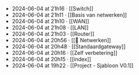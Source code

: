 - 2024-06-04 at 21h16 · [[Switch]]
- 2024-06-04 at 21h11 · [[Basis van netwerken]]
- 2024-06-04 at 21h10 · [[WAN]]
- 2024-06-04 at 21h08 · [[LAN]]
- 2024-06-04 at 21h03 · [[Router]]
- 2024-06-04 at 20h56 · [[🛜 Netwerken]]
- 2024-06-04 at 20h48 · [[Standaardgateway]]
- 2024-06-04 at 20h16 · [[Zelf verbetering]]
- 2024-06-04 at 20h15 · [[index]]
- 2024-06-04 at 19h22 · [[Project - Sjabloon V0.1]]
